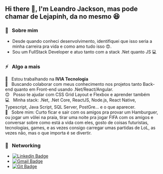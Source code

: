 ## Hi there 👋, I'm Leandro Jackson, mas pode chamar de Lejapinh, da no mesmo :satisfied:

### :speech_balloon: &nbsp; Sobre mim
- Desde quando conheci desenvolvimento, identifiquei que isso seria a minha carreira pra vida e como amo tudo isso :heart_eyes:.
- Sou um FullStack Developer e atuo tanto com a stack .Net quanto JS :computer:

### :zap: &nbsp; Algo a mais
 :rocket:  &nbsp; Estou trabalhando na **IVIA Tecnologia**
 <br/> :purple_heart: &nbsp; Buscando colaborar com meus conhecimento nos projetos tanto Back-end quanto em Front-end usando .Net/React/Angular.
 <br/> :blush: &nbsp; Posso te ajudar com CSS Grid Layout e Flexbox e aprender também
 <br/> :computer: &nbsp; Minha stack: .Net, .Net Core, ReactJS, Node.js, React Native, Typescript, Java Script, SQL Server, PostGre... e o que aparecer.
 <br/> 💬  &nbsp; Sobre mim: Curto ficar e sair com os amigos pra provar um Hamburguer, ou jogar um vôlei na praia, tirar uma noite pra jogar FIFA com os amigos e conversar sobre como está a vida com eles, gosto de coisas futuristas, tecnologias, games, e as vezes consigo carregar umas partidas de LoL, as vezes não, mas o que importa é se divertir.
 
 
 ### :email: &nbsp; Networking
- [![Linkedin Badge](https://img.shields.io/badge/lejapinh-LinkedIn-blue?style=flat-square&logo=Linkedin&logoColor=white&link=https://www.linkedin.com/in/lejapinh/)](https://www.linkedin.com/in/lejapinh/) 
- [![Gmail Badge](https://img.shields.io/badge/leandro.jpinh%40gmail.com-Gmail-red?style=flat-square&logo=Gmail&logoColor=white&link=mailto:leandro.jpinh@gmail.com)](mailto:leandro.jpinh@gmail.com)
- [![Git Badge](https://img.shields.io/badge/leandrojpinh-GitHub-lightgrey?style=flat-square&logo=Github&logoColor=white&link=https://github.com/leandrojpinh)](https://github.com/leandrojpinh)
